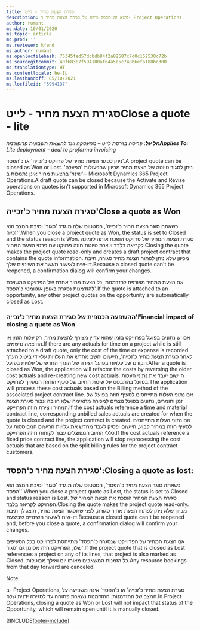 ```yaml
---
title: סגירת הצעת מחיר - לייט
description: נושא זה מספק מידע על סגירת הצעת מחיר ב- Project Operations.
author: rumant
ms.date: 10/01/2020
ms.topic: article
ms.prod: ''
ms.reviewer: kfend
ms.author: rumant
ms.openlocfilehash: 75345fed57dcbdb84f2a82587c7d0c152530c72b
ms.sourcegitcommit: 40f68387f594180af64a5e5c748b6efa188bd300
ms.translationtype: HT
ms.contentlocale: he-IL
ms.lasthandoff: 05/10/2021
ms.locfileid: "5994137"
---
```

# <a name="close-a-quote---lite"></a><span data-ttu-id="a98f7-103">סגירת הצעת מחיר - לייט</span><span class="sxs-lookup"><span data-stu-id="a98f7-103">Close a quote - lite</span></span>

<span data-ttu-id="a98f7-104">_**חל על**: פריסה בגרסת לייט – מהעסקה ועד להוצאת חשבונית פרופורמה_</span><span class="sxs-lookup"><span data-stu-id="a98f7-104">_**Applies To:** Lite deployment - deal to proforma invoicing_</span></span>

<span data-ttu-id="a98f7-105">ניתן לסגור הצעת מחיר של פרויקט כ'זכייה' או כ'הפסד'.</span><span class="sxs-lookup"><span data-stu-id="a98f7-105">A project quote can be closed as Won or Lost.</span></span> <span data-ttu-id="a98f7-106">ניתן לסגור טיוטה של הצעת מחיר מכיוון שהפעולות 'הפעלה' ו'שינוי' בהצעות מחיר אינן נתמכות ב- Microsoft Dynamics 365 Project Operations.</span><span class="sxs-lookup"><span data-stu-id="a98f7-106">A draft quote can be closed because the Activate and Revise operations on quotes isn't supported in Microsoft Dynamics 365 Project Operations.</span></span>

## <a name="close-a-quote-as-won"></a><span data-ttu-id="a98f7-107">סגירת הצעת מחיר כ'זכייה'</span><span class="sxs-lookup"><span data-stu-id="a98f7-107">Close a quote as Won</span></span>

<span data-ttu-id="a98f7-108">כשאתה סוגר הצעת מחיר כ'זכייה', הסטטוס שלה מוגדר 'סגור' וסיבת המצב הוא 'זכייה'.</span><span class="sxs-lookup"><span data-stu-id="a98f7-108">When you close a project quote as Won, the status is set to Closed and the status reason is Won.</span></span> <span data-ttu-id="a98f7-109">סגירת הצעת המחיר של פרויקט הופכת אותה לזמינה לקריאה בלבד ויוצרת טיוטת חוזה פרויקט עם פרטי הצעת המחיר.</span><span class="sxs-lookup"><span data-stu-id="a98f7-109">Closing the quote makes the project quote read-only and creates a draft project contract that contains the quote information.</span></span> <span data-ttu-id="a98f7-110">מכיוון שלא ניתן לפתוח הצעת מחיר סגורה, תיבת דו-שיח לאישור תאשר את השינויים שלך.</span><span class="sxs-lookup"><span data-stu-id="a98f7-110">Because a closed quote can't be reopened, a confirmation dialog will confirm your changes.</span></span>

<span data-ttu-id="a98f7-111">אם הצעת המחיר מצורפת להזדמנות, כל הצעת מחיר אחרת של הפרויקט המשויכת להזדמנות נסגרת באופן אוטומטי כ'הפסד'.</span><span class="sxs-lookup"><span data-stu-id="a98f7-111">If the quote is attached to an opportunity, any other project quotes on the opportunity are automatically closed as Lost.</span></span>

### <a name="financial-impact-of-closing-a-quote-as-won"></a><span data-ttu-id="a98f7-112">ההשפעה הכספית של סגירת הצעת מחיר כ'זכייה'</span><span class="sxs-lookup"><span data-stu-id="a98f7-112">Financial impact of closing a quote as Won</span></span>

<span data-ttu-id="a98f7-113">אם יש נתונים בפועל בפרוייקט בזמן שהוא עדיין מצורף להצעת מחיר, רק עלות הזמן או ההוצאה נרשמים.</span><span class="sxs-lookup"><span data-stu-id="a98f7-113">If there are any actuals for time on a project while is still attached to a draft quote, only the cost of the time or expense is recorded.</span></span> <span data-ttu-id="a98f7-114">לאחר סגירת הצעת מחיר כ'זכייה', היישום יחשב מחדש את העלויות על-ידי ביטול הערך הקודם של עלויות בפועל ויצירה של הערך החדש של עלויות בפועל.</span><span class="sxs-lookup"><span data-stu-id="a98f7-114">After a quote is closed as Won, the application will refactor the costs by reversing the older cost actuals and re-creating new cost actuals.</span></span> <span data-ttu-id="a98f7-115">היישום יעבד את נתוני העלות בפועל בהתבסס על שיטת החיוב של סעיף החוזה המשויך לפרויקט.</span><span class="sxs-lookup"><span data-stu-id="a98f7-115">The application will process these cost actuals based on the Billing method of the associated project contract line.</span></span> <span data-ttu-id="a98f7-116">אם נתוני העלות מתייחסים לסעיף חוזה בפועל של זמן וחומרים, נתונים בפועל נוצרים למכירה מתאימה שלא חויבה עבור סגירת הצעת המחיר ויצירת חוזה הפרוייקט.</span><span class="sxs-lookup"><span data-stu-id="a98f7-116">If the cost actuals reference a time and material contract line, corresponding unbilled sales actuals are created for when the quote is closed and the project contract is created.</span></span> <span data-ttu-id="a98f7-117">אם נתוני העלות מתייחסים לסעיף חוזה במחיר קבוע, היישום יפסיק לעבד מחדש את עלויות הרישום המבוססות על כללי החיוב המפוצלים עבור לקוחות חוזה הפרוייקט.</span><span class="sxs-lookup"><span data-stu-id="a98f7-117">If the cost actuals reference a fixed price contract line, the application will stop reprocessing the cost actuals that are based on the split billing rules for the project contract customers.</span></span>

## <a name="closing-a-quote-as-lost"></a><span data-ttu-id="a98f7-118">סגירת הצעת מחיר כ'הפסד':</span><span class="sxs-lookup"><span data-stu-id="a98f7-118">Closing a quote as lost:</span></span>

<span data-ttu-id="a98f7-119">כשאתה סוגר הצעת מחיר כ'הפסד‬', הסטטוס שלה מוגדר 'סגור' וסיבת המצב הוא 'הפסד‬'.</span><span class="sxs-lookup"><span data-stu-id="a98f7-119">When you close a project quote as Lost, the status is set to Closed and status reason is Lost.</span></span> <span data-ttu-id="a98f7-120">סגירת הצעת המחיר הופכת את הצעת המחיר של הפרויקט לקריאה בלבד.</span><span class="sxs-lookup"><span data-stu-id="a98f7-120">Closing the quote makes the project quote read-only.</span></span> <span data-ttu-id="a98f7-121">מכיוון שלא ניתן לפתוח הצעת מחיר סגורה, לפני שתסגור הצעת מחיר, תוצג לך תיבת דו-שיח לאישור השינויים שביצעת.</span><span class="sxs-lookup"><span data-stu-id="a98f7-121">Because a closed quote can't be reopened and, before you close a quote, a confirmation dialog will confirm your changes.</span></span>

<span data-ttu-id="a98f7-122">אם הצעת המחיר של הפרוייקט שנסגרה כ'הפסד‬' מתייחסת לפרוייקט בכל הסעיפים שלו, הפרוייקט הזה מסומן גם 'סגור'.</span><span class="sxs-lookup"><span data-stu-id="a98f7-122">If the project quote that is closed as Lost references a project on any of its lines, that project is also marked as Closed.</span></span> <span data-ttu-id="a98f7-123">כל הזמנות המשאבים מאותו יום ואילך מבוטלות.</span><span class="sxs-lookup"><span data-stu-id="a98f7-123">Any resource bookings from that day forward are canceled.</span></span>

> [!NOTE]
> <span data-ttu-id="a98f7-124">ב- Project Operations, סגירת הצעת מחיר כ'זכייה' או כ'הפסד' אינה משפיעה על המצב של ההזדמנות. ההזדמנות נשארת פתוחה עד לסגירה ידנית שלה.</span><span class="sxs-lookup"><span data-stu-id="a98f7-124">In Project Operations, closing a quote as Won or Lost will not impact that status of the Opportunity, which will remain open until it is manually closed.</span></span>


[!INCLUDE[footer-include](../../includes/footer-banner.md)]